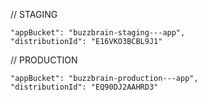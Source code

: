 // STAGING

    "appBucket": "buzzbrain-staging---app",
    "distributionId": "E16VKO3BCBL9J1"

// PRODUCTION

    "appBucket": "buzzbrain-production---app",
    "distributionId": "EQ90DJ2AAHRD3"
